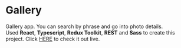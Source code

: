 # Gallery

Gallery app. You can search by phrase and go into photo details. <br>
Used <b>React</b>, <b>Typescript</b>, <b>Redux Toolkit</b>, <b>REST</b> and <b>Sass</b> to create this project.
Click <a href="https://gallery-grekuu.vercel.app/">HERE</a> to check it out live.
